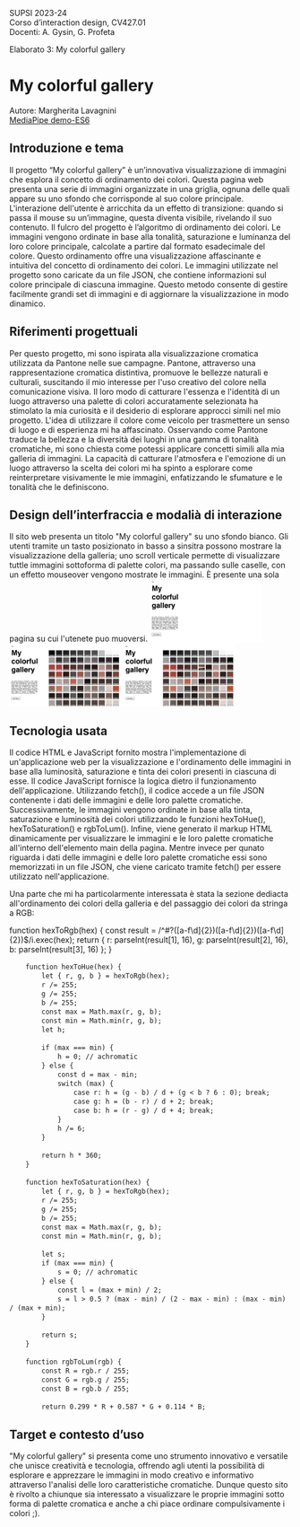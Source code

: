 SUPSI 2023-24  
Corso d’interaction design, CV427.01  
Docenti: A. Gysin, G. Profeta  

Elaborato 3: My colorful gallery 

# My colorful gallery
Autore: Margherita Lavagnini  
[MediaPipe demo-ES6](https://margheritalavagnini.github.io/my_colorful_gallery/)


## Introduzione e tema
Il progetto “My colorful gallery” è un’innovativa visualizzazione di immagini che esplora il concetto di ordinamento dei colori. Questa pagina web presenta una serie di immagini organizzate in una griglia, ognuna delle quali appare su uno sfondo che corrisponde al suo colore principale. L'interazione dell'utente è arricchita da un effetto di transizione: quando si passa il mouse su un’immagine, questa diventa visibile, rivelando il suo contenuto.
Il fulcro del progetto è l’algoritmo di ordinamento dei colori. Le immagini vengono ordinate in base alla tonalità, saturazione e luminanza del loro colore principale, calcolate a partire dal formato esadecimale del colore. Questo ordinamento offre una visualizzazione affascinante e intuitiva del concetto di ordinamento dei colori.
Le immagini utilizzate nel progetto sono caricate da un file JSON, che contiene informazioni sul colore principale di ciascuna immagine. Questo metodo consente di gestire facilmente grandi set di immagini e di aggiornare la visualizzazione in modo dinamico.

## Riferimenti progettuali
Per questo progetto, mi sono ispirata alla visualizzazione cromatica utilizzata da Pantone nelle sue campagne. Pantone, attraverso una rappresentazione cromatica distintiva, promuove le bellezze naturali e culturali, suscitando il mio interesse per l'uso creativo del colore nella comunicazione visiva. Il loro modo di catturare l'essenza e l'identità di un luogo attraverso una palette di colori accuratamente selezionata ha stimolato la mia curiosità e il desiderio di esplorare approcci simili nel mio progetto.
L'idea di utilizzare il colore come veicolo per trasmettere un senso di luogo e di esperienza mi ha affascinato. Osservando come Pantone traduce la bellezza e la diversità dei luoghi in una gamma di tonalità cromatiche, mi sono chiesta come potessi applicare concetti simili alla mia galleria di immagini. La capacità di catturare l'atmosfera e l'emozione di un luogo attraverso la scelta dei colori mi ha spinto a esplorare come reinterpretare visivamente le mie immagini, enfatizzando le sfumature e le tonalità che le definiscono.


## Design dell’interfraccia e modalià di interazione
Il sito web presenta un titolo "My colorful gallery" su uno sfondo bianco. Gli utenti tramite un tasto posizionato in basso a sinsitra possono mostrare la visualizzazione della galleria; uno scroll verticale permette di visualizzare tuttle immagini sottoforma di palette colori, ma passando sulle caselle, con un effetto mouseover vengono mostrate le immagini. È presente una sola pagina su cui l'utenete puo muoversi. 
[<img src="doc/Screenshot_01.png" width="200">]()
[<img src="doc/Screenshot_02.png" width="200">]()
[<img src="doc/Screenshot_03.png" width="200">]()


## Tecnologia usata
Il codice HTML e JavaScript fornito mostra l'implementazione di un'applicazione web per la visualizzazione e l'ordinamento delle immagini in base alla luminosità, saturazione e tinta dei colori presenti in ciascuna di esse.
Il codice JavaScript fornisce la logica dietro il funzionamento dell'applicazione. Utilizzando fetch(), il codice accede a un file JSON contenente i dati delle immagini e delle loro palette cromatiche. Successivamente, le immagini vengono ordinate in base alla tinta, saturazione e luminosità dei colori utilizzando le funzioni hexToHue(), hexToSaturation() e rgbToLum(). Infine, viene generato il markup HTML dinamicamente per visualizzare le immagini e le loro palette cromatiche all'interno dell'elemento main della pagina.
Mentre invece per qunato riguarda i dati delle immagini e delle loro palette cromatiche essi sono memorizzati in un file JSON, che viene caricato tramite fetch() per essere utilizzato nell'applicazione.

Una parte che mi ha particolarmente interessata è stata la sezione dediacta all'ordinamento dei colori della galleria e del passaggio dei colori da stringa a RGB: 

function hexToRgb(hex) {
            const result = /^#?([a-f\d]{2})([a-f\d]{2})([a-f\d]{2})$/i.exec(hex);
            return {
                r: parseInt(result[1], 16),
                g: parseInt(result[2], 16),
                b: parseInt(result[3], 16)
            };
        }

        function hexToHue(hex) {
            let { r, g, b } = hexToRgb(hex);
            r /= 255;
            g /= 255;
            b /= 255;
            const max = Math.max(r, g, b);
            const min = Math.min(r, g, b);
            let h;

            if (max === min) {
                h = 0; // achromatic
            } else {
                const d = max - min;
                switch (max) {
                    case r: h = (g - b) / d + (g < b ? 6 : 0); break;
                    case g: h = (b - r) / d + 2; break;
                    case b: h = (r - g) / d + 4; break;
                }
                h /= 6;
            }

            return h * 360;
        }

        function hexToSaturation(hex) {
            let { r, g, b } = hexToRgb(hex);
            r /= 255;
            g /= 255;
            b /= 255;
            const max = Math.max(r, g, b);
            const min = Math.min(r, g, b);

            let s;
            if (max === min) {
                s = 0; // achromatic
            } else {
                const l = (max + min) / 2;
                s = l > 0.5 ? (max - min) / (2 - max - min) : (max - min) / (max + min);
            }

            return s;
        }

        function rgbToLum(rgb) {
            const R = rgb.r / 255;
            const G = rgb.g / 255;
            const B = rgb.b / 255;
            
            return 0.299 * R + 0.587 * G + 0.114 * B;





## Target e contesto d’uso
 "My colorful gallery" si presenta come uno strumento innovativo e versatile che unisce creatività e tecnologia, offrendo agli utenti la possibilità di esplorare e apprezzare le immagini in modo creativo e informativo attraverso l'analisi delle loro caratteristiche cromatiche. Dunque questo sito è rivolto a chiunque sia interessato a visualizzare le proprie immagini sotto forma di palette cromatica e anche a chi piace ordinare compulsivamente i colori ;).
